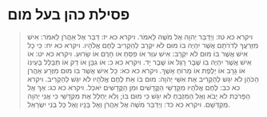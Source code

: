 # פסילת כהן בעל מום

> ויקרא כא טז: וַיְדַבֵּר יְהוָה אֶל מֹשֶׁה לֵּאמֹר.
> ויקרא כא יז: דַּבֵּר אֶל אַהֲרֹן לֵאמֹר:  אִישׁ מִזַּרְעֲךָ לְדֹרֹתָם אֲשֶׁר יִהְיֶה בוֹ מוּם לֹא יִקְרַב לְהַקְרִיב לֶחֶם אֱלֹהָיו.
> ויקרא כא יח: כִּי כָל אִישׁ אֲשֶׁר בּוֹ מוּם לֹא יִקְרָב:  אִישׁ עִוֵּר אוֹ פִסֵּחַ אוֹ חָרֻם אוֹ שָׂרוּעַ.
> ויקרא כא יט: אוֹ אִישׁ אֲשֶׁר יִהְיֶה בוֹ שֶׁבֶר רָגֶל אוֹ שֶׁבֶר יָד.
> ויקרא כא כ: אוֹ גִבֵּן אוֹ דַק אוֹ תְּבַלֻּל בְּעֵינוֹ אוֹ גָרָב אוֹ יַלֶּפֶת אוֹ מְרוֹחַ אָשֶׁךְ.
> ויקרא כא כא: כָּל אִישׁ אֲשֶׁר בּוֹ מוּם מִזֶּרַע אַהֲרֹן הַכֹּהֵן לֹא יִגַּשׁ לְהַקְרִיב אֶת אִשֵּׁי יְהוָה:  מוּם בּוֹ אֵת לֶחֶם אֱלֹהָיו לֹא יִגַּשׁ לְהַקְרִיב.
> ויקרא כא כב: לֶחֶם אֱלֹהָיו מִקָּדְשֵׁי הַקֳּדָשִׁים וּמִן הַקֳּדָשִׁים יֹאכֵל.
> ויקרא כא כג: אַךְ אֶל הַפָּרֹכֶת לֹא יָבֹא וְאֶל הַמִּזְבֵּחַ לֹא יִגַּשׁ כִּי מוּם בּוֹ; וְלֹא יְחַלֵּל אֶת מִקְדָּשַׁי כִּי אֲנִי יְהוָה מְקַדְּשָׁם.
> ויקרא כא כד: וַיְדַבֵּר מֹשֶׁה אֶל אַהֲרֹן וְאֶל בָּנָיו וְאֶל כָּל בְּנֵי יִשְׂרָאֵל. 
 

